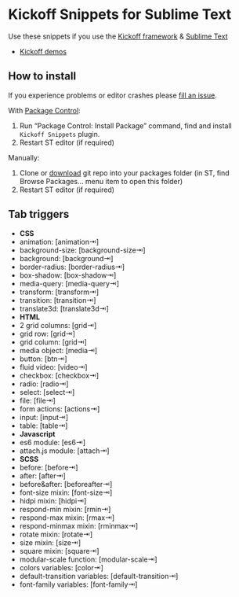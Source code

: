 # Kickoff Snippets for Sublime Text

Use these snippets if you use the [Kickoff framework](https://github.com/trykickoff/kickoff/) & [Sublime Text](http://sublimetext.com)

* [Kickoff demos](http://trykickoff.io/demos/)

## How to install

If you experience problems or editor crashes please [fill an issue](https://github.com/sergeche/emmet-sublime/issues).

With [Package Control](http://packagecontrol.io):

1. Run “Package Control: Install Package” command, find and install `Kickoff Snippets` plugin.
2. Restart ST editor (if required)

Manually:

1. Clone or [download](https://github.com/trykickoff/Kickoff-snippets/archive/master.zip) git repo into your packages folder (in ST, find Browse Packages... menu item to open this folder)
2. Restart ST editor (if required)


## Tab triggers

* **CSS**
 * animation: [animation&#8677;]
 * background-size: [background-size&#8677;]
 * background: [background&#8677;]
 * border-radius: [border-radius&#8677;]
 * box-shadow: [box-shadow&#8677;]
 * media-query: [media-query&#8677;]
 * transform: [transform&#8677;]
 * transition: [transition&#8677;]
 * translate3d: [translate3d&#8677;]
* **HTML**
 * 2 grid columns: [grid&#8677;]
 * grid row: [grid&#8677;]
 * grid column: [grid&#8677;]
 * media object: [media&#8677;]
 * button: [btn&#8677;]
 * fluid video: [video&#8677;]
 * checkbox: [checkbox&#8677;]
 * radio: [radio&#8677;]
 * select: [select&#8677;]
 * file: [file&#8677;]
 * form actions: [actions&#8677;]
 * input: [input&#8677;]
 * table: [table&#8677;]
* **Javascript**
 * es6 module: [es6&#8677;]
 * attach.js module: [attach&#8677;]
* **SCSS**
 * before: [before&#8677;]
 * after: [after&#8677;]
 * before&after: [beforeafter&#8677;]
 * font-size mixin: [font-size&#8677;]
 * hidpi mixin: [hidpi&#8677;]
 * respond-min mixin: [rmin&#8677;]
 * respond-max mixin: [rmax&#8677;]
 * respond-minmax mixin: [rminmax&#8677;]
 * rotate mixin: [rotate&#8677;]
 * size mixin: [size&#8677;]
 * square mixin: [square&#8677;]
 * modular-scale function: [modular-scale&#8677;]
 * colors variables: [color&#8677;]
 * default-transition variables: [default-transition&#8677;]
 * font-family variables: [font-family&#8677;]
